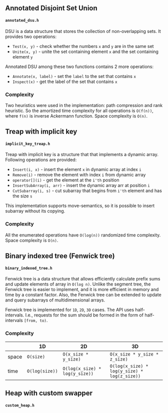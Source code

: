 ## Annotated Disjoint Set Union

#### `annotated_dsu.h`

DSU is a data structure that stores the collection of non-overlapping sets. It provides two operations:

* `Test(x, y)` - check whether the numbers `x` and `y` are in the same set
* `Unite(x, y)` - unite the set containing element `x` and the set containing element `y`

Annotated DSU among these two functions contains 2 more operations:

* `Annotate(x, label)` - set the `label` to the set that contains `x`
* `Inspect(x)` - get the label of the set that contains `x`

### Complexity

Two heuristics were used in the implementation: path compression and rank heuristic. So the amortized time complexity
for all operations is `O(f(n))`, where `f(n)` is inverse Ackermann function. Space complexity is `O(n)`.

## Treap with implicit key

#### `implicit_key_treap.h`

Treap with implicit key is a structure that that implements a dynamic array. Following operations are provided:

* `Insert(i, x)` - insert the element `x` in dynamic array at index `i`
* `Remove(i)` - remove the element with index `i` from dynamic array
* `operator[](i)` - get the element at the `i'th` position
* `InsertSubArray(i, arr)` - insert the dynamic array arr at position `i`
* `CutSubarray(i, s)` - cut subarray that begins from `i'th` element and has the size `s`

This implementation supports move-semantics, so it is possible to insert subarray without its copying.

### Complexity

All the enumerated operations have `O(log(n))` randomized time complexity. Space complexity is `O(n)`.

## Binary indexed tree (Fenwick tree)

#### `binary_indexed_tree.h`

Fenwick tree is a data structure that allows efficiently calculate prefix sums and update elements of array
in `O(log n)`. Unlike the segment tree, the Fenwick tree is easier to implement, and it is more efficient in memory and
time by a constant factor. Also, the Fenwick tree can be extended to update and query subarrays of multidimensional
arrays.

Fenwick tree is implemented for `1D`, `2D`, `3D` cases. The API uses half-intervals. I.e., requests for the sum should
be formed in the form of half-intervals `[from, to)`.

### Complexity

|       | 1D             | 2D                             | 3D                                            |
|-------|----------------|--------------------------------|-----------------------------------------------|
| space | `O(size)`      | `O(x_size * y_size)`           |  `O(x_size * y_size * z_size)`                |
| time  | `O(log(size))` | `O(log(x_size) * log(y_size))` |  `O(log(x_size) * log(y_size) * log(z_size))` |

## Heap with custom swapper

#### `custom_heap.h`
